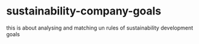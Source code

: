 # sustainability-company-goals
this is about analysing and matching un rules of sustainability development goals 
